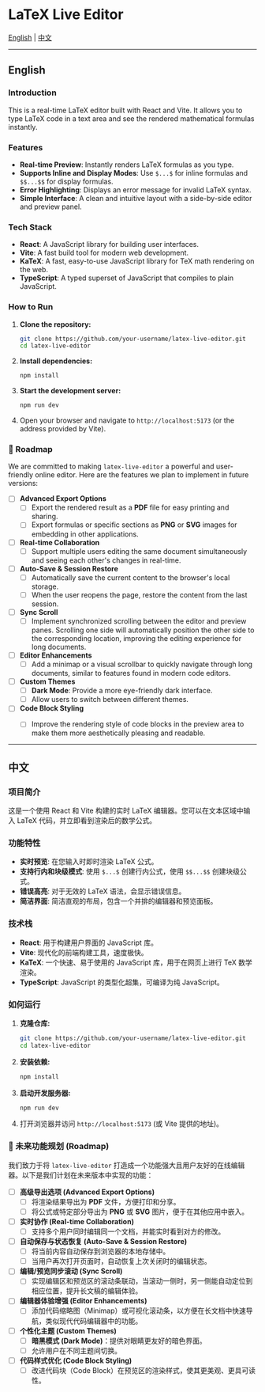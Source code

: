 # LaTeX Live Editor

[English](#english) | [中文](#中文)

---

## English

### Introduction

This is a real-time LaTeX editor built with React and Vite. It allows you to type LaTeX code in a text area and see the rendered mathematical formulas instantly.

### Features

- **Real-time Preview**: Instantly renders LaTeX formulas as you type.
- **Supports Inline and Display Modes**: Use `$...$` for inline formulas and `$$...$$` for display formulas.
- **Error Highlighting**: Displays an error message for invalid LaTeX syntax.
- **Simple Interface**: A clean and intuitive layout with a side-by-side editor and preview panel.

### Tech Stack

- **React**: A JavaScript library for building user interfaces.
- **Vite**: A fast build tool for modern web development.
- **KaTeX**: A fast, easy-to-use JavaScript library for TeX math rendering on the web.
- **TypeScript**: A typed superset of JavaScript that compiles to plain JavaScript.

### How to Run

1.  **Clone the repository:**
    ```bash
    git clone https://github.com/your-username/latex-live-editor.git
    cd latex-live-editor
    ```

2.  **Install dependencies:**
    ```bash
    npm install
    ```

3.  **Start the development server:**
    ```bash
    npm run dev
    ```

4.  Open your browser and navigate to `http://localhost:5173` (or the address provided by Vite).

### 🚀 Roadmap

We are committed to making `latex-live-editor` a powerful and user-friendly online editor. Here are the features we plan to implement in future versions:

*   [ ] **Advanced Export Options**
    *   [ ] Export the rendered result as a **PDF** file for easy printing and sharing.
    *   [ ] Export formulas or specific sections as **PNG** or **SVG** images for embedding in other applications.

*   [ ] **Real-time Collaboration**
    *   [ ] Support multiple users editing the same document simultaneously and seeing each other's changes in real-time.

*   [ ] **Auto-Save & Session Restore**
    *   [ ] Automatically save the current content to the browser's local storage.
    *   [ ] When the user reopens the page, restore the content from the last session.

*   [ ] **Sync Scroll**
    *   [ ] Implement synchronized scrolling between the editor and preview panes. Scrolling one side will automatically position the other side to the corresponding location, improving the editing experience for long documents.

*   [ ] **Editor Enhancements**
    *   [ ] Add a minimap or a visual scrollbar to quickly navigate through long documents, similar to features found in modern code editors.

*   [ ] **Custom Themes**
    *   [ ] **Dark Mode**: Provide a more eye-friendly dark interface.
    *   [ ] Allow users to switch between different themes.

*   [ ] **Code Block Styling**
    *   [ ] Improve the rendering style of code blocks in the preview area to make them more aesthetically pleasing and readable.


---

## 中文

### 项目简介

这是一个使用 React 和 Vite 构建的实时 LaTeX 编辑器。您可以在文本区域中输入 LaTeX 代码，并立即看到渲染后的数学公式。

### 功能特性

- **实时预览**: 在您输入时即时渲染 LaTeX 公式。
- **支持行内和块级模式**: 使用 `$...$` 创建行内公式，使用 `$$...$$` 创建块级公式。
- **错误高亮**: 对于无效的 LaTeX 语法，会显示错误信息。
- **简洁界面**: 简洁直观的布局，包含一个并排的编辑器和预览面板。

### 技术栈

- **React**: 用于构建用户界面的 JavaScript 库。
- **Vite**: 现代化的前端构建工具，速度极快。
- **KaTeX**: 一个快速、易于使用的 JavaScript 库，用于在网页上进行 TeX 数学渲染。
- **TypeScript**: JavaScript 的类型化超集，可编译为纯 JavaScript。

### 如何运行

1.  **克隆仓库:**
    ```bash
    git clone https://github.com/your-username/latex-live-editor.git
    cd latex-live-editor
    ```

2.  **安装依赖:**
    ```bash
    npm install
    ```

3.  **启动开发服务器:**
    ```bash
    npm run dev
    ```

4.  打开浏览器并访问 `http://localhost:5173` (或 Vite 提供的地址)。

### 🚀 未来功能规划 (Roadmap)

我们致力于将 `latex-live-editor` 打造成一个功能强大且用户友好的在线编辑器。以下是我们计划在未来版本中实现的功能：

*   [ ] **高级导出选项 (Advanced Export Options)**
    *   [ ] 将渲染结果导出为 **PDF** 文件，方便打印和分享。
    *   [ ] 将公式或特定部分导出为 **PNG** 或 **SVG** 图片，便于在其他应用中嵌入。

*   [ ] **实时协作 (Real-time Collaboration)**
    *   [ ] 支持多个用户同时编辑同一个文档，并能实时看到对方的修改。

*   [ ] **自动保存与状态恢复 (Auto-Save & Session Restore)**
    *   [ ] 将当前内容自动保存到浏览器的本地存储中。
    *   [ ] 当用户再次打开页面时，自动恢复上次关闭时的编辑状态。

*   [ ] **编辑/预览同步滚动 (Sync Scroll)**
    *   [ ] 实现编辑区和预览区的滚动条联动，当滚动一侧时，另一侧能自动定位到相应位置，提升长文稿的编辑体验。

*   [ ] **编辑器体验增强 (Editor Enhancements)**
    *   [ ] 添加代码缩略图（Minimap）或可视化滚动条，以方便在长文档中快速导航，类似现代代码编辑器中的功能。

*   [ ] **个性化主题 (Custom Themes)**
    *   [ ] **暗黑模式 (Dark Mode)**：提供对眼睛更友好的暗色界面。
    *   [ ] 允许用户在不同主题间切换。

*   [ ] **代码样式优化 (Code Block Styling)**
    *   [ ] 改进代码块（Code Block）在预览区的渲染样式，使其更美观、更具可读性。
